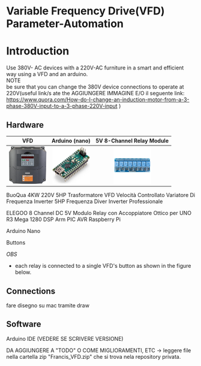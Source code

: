 # Variable Frequency Drive(VFD) Parameter-Automation

# Introduction
Use 380V- AC devices with a 220V-AC furniture in a smart and efficient way using a VFD and an arduino.<br>
NOTE<br>
be sure that you can change the 380V device connections to operate at 220V(useful link/s ate the AGGIUNGERE IMMAGINE E/O il seguente link: https://www.quora.com/How-do-I-change-an-induction-motor-from-a-3-phase-380V-input-to-a-3-phase-220V-input )

## Hardware
VFD             |  Arduino (nano)             |5V 8-Channel Relay Module  |
:-------------------------:|:-------------------------:|:-------------------------:|
<img src="https://github.com/maximealive/VFD-Parameter-Automation/blob/main/images/vfd.jpg" width="100" height="100" />  |  <img src="https://github.com/maximealive/VFD-Parameter-Automation/blob/main/images/arduino.jpg" width="100" height="100" />  |<img src="https://github.com/maximealive/VFD-Parameter-Automation/blob/main/images/relays.jpg" width="100" height="100" />  | 

BuoQua 4KW 220V 5HP Trasformatore VFD Velocità Controllato Variatore Di Frequenza Inverter 5HP Frequenza Diver Inverter Professionale

ELEGOO 8 Channel DC 5V Modulo Relay con Accoppiatore Ottico per UNO R3 Mega 1280 DSP Arm PIC AVR Raspberry Pi

Arduino Nano

Buttons

*OBS*
- each relay is connected to a single VFD's button as shown in the figure below.

## Connections
fare disegno su mac tramite draw

## Software
Arduino IDE (VEDERE SE SCRIVERE VERSIONE)



DA AGGIUNGERE A "TODO" O COME MIGLIORAMENTI, ETC -> leggere file nella cartella zip "Francis_VFD.zip" che si trova nela repository privata.
